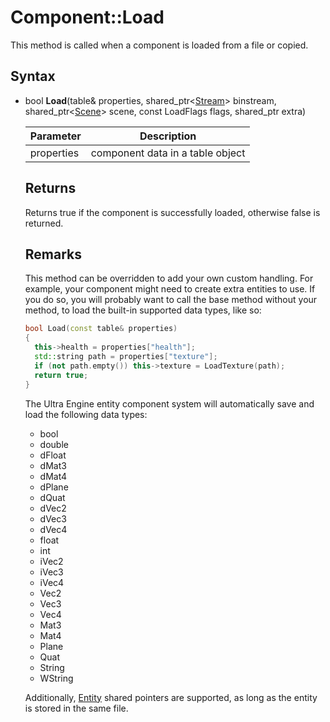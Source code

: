 # Component::Load

This method is called when a component is loaded from a file or copied.

## Syntax

- bool **Load**(table& properties, shared_ptr<[Stream](Stream.md)> binstream, shared_ptr<[Scene](Scene.md)> scene, const LoadFlags flags, shared_ptr<Object> extra)

| Parameter | Description |
|---|---|
| properties | component data in a table object |

## Returns

Returns true if the component is successfully loaded, otherwise false is returned.

## Remarks

This method can be overridden to add your own custom handling. For example, your component might need to create extra entities to use. If you do so, you will probably want to call the base method without your method, to load the built-in supported data types, like so:

```c++
bool Load(const table& properties)
{
  this->health = properties["health"];
  std::string path = properties["texture"];
  if (not path.empty()) this->texture = LoadTexture(path);
  return true;
}
```

The Ultra Engine entity component system will automatically save and load the following data types:
- bool
- double
- dFloat
- dMat3
- dMat4
- dPlane
- dQuat
- dVec2
- dVec3
- dVec4
- float
- int
- iVec2
- iVec3
- iVec4
- Vec2
- Vec3
- Vec4
- Mat3
- Mat4
- Plane
- Quat
- String
- WString
  
Additionally, [Entity](Entity.md) shared pointers are supported, as long as the entity is stored in the same file.
